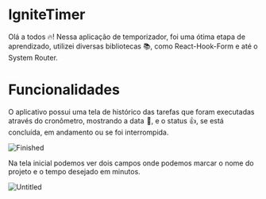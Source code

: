 # IgniteTimer
 
Olá a todos 🔥!
Nessa aplicação de temporizador, foi uma ótima etapa de aprendizado, utilizei diversas bibliotecas 📚, como React-Hook-Form e até o System Router.

# Funcionalidades

O aplicativo possui uma tela de histórico das tarefas que foram executadas através do cronômetro, mostrando a data  📆, e o status 👍, se está concluída, em andamento ou se foi interrompida.

![Finished](https://github.com/PeixerDev/IgniteTimer/assets/127341082/87a9aa08-16fe-4012-9c7a-d76bebda1107)

Na tela inicial podemos ver dois campos onde podemos marcar o nome do projeto e o tempo desejado em minutos.

![Untitled](https://github.com/PeixerDev/IgniteTimer/assets/127341082/a506764c-42fa-41f8-95d8-369886acc160)
